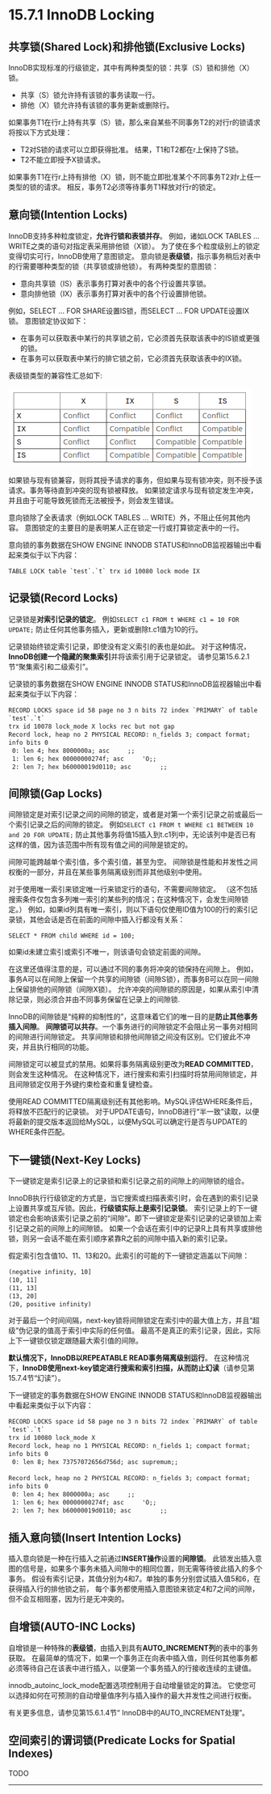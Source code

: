 # 15.7.1 InnoDB Locking

## 共享锁(Shared Lock)和排他锁(Exclusive Locks)

InnoDB实现标准的行级锁定，其中有两种类型的锁：共享（S）锁和排他（X）锁。

- 共享（S）锁允许持有该锁的事务读取一行。
- 排他（X）锁允许持有该锁的事务更新或删除行。

如果事务T1在行r上持有共享（S）锁，那么来自某些不同事务T2的对行r的锁请求将按以下方式处理：

- T2对S锁的请求可以立即获得批准。 结果，T1和T2都在r上保持了S锁。
- T2不能立即授予X锁请求。

如果事务T1在行r上持有排他（X）锁，则不能立即批准某个不同事务T2对r上任一类型的锁的请求。
相反，事务T2必须等待事务T1释放对行r的锁定。

## 意向锁(Intention Locks)

InnoDB支持多种粒度锁定，**允许行锁和表锁并存**。
例如，诸如LOCK TABLES ... WRITE之类的语句对指定表采用排他锁（X锁）。
为了使在多个粒度级别上的锁定变得切实可行，InnoDB使用了意图锁定。
意向锁是**表级锁**，指示事务稍后对表中的行需要哪种类型的锁（共享锁或排他锁）。 有两种类型的意图锁：

- 意向共享锁（IS）表示事务打算对表中的各个行设置共享锁。
- 意向排他锁（IX）表示事务打算对表中的各个行设置排他锁。

例如，SELECT ... FOR SHARE设置IS锁，而SELECT ... FOR UPDATE设置IX锁。
意图锁定协议如下：

- 在事务可以获取表中某行的共享锁之前，它必须首先获取该表中的IS锁或更强的锁。
- 在事务可以获取表中某行的排它锁之前，它必须首先获取该表中的IX锁。

表级锁类型的兼容性汇总如下:

![](intention-locks-compatible.png)

如果锁与现有锁兼容，则将其授予请求的事务，但如果与现有锁冲突，则不授予该请求。事务等待直到冲突的现有锁被释放。
如果锁定请求与现有锁定发生冲突，并且由于可能导致死锁而无法被授予，则会发生错误。

意向锁除了全表请求（例如LOCK TABLES ... WRITE）外，不阻止任何其他内容。
意图锁定的主要目的是表明某人正在锁定一行或打算锁定表中的一行。

意向锁的事务数据在SHOW ENGINE INNODB STATUS和InnoDB监视器输出中看起来类似于以下内容：
```
TABLE LOCK table `test`.`t` trx id 10080 lock mode IX
```

## 记录锁(Record Locks)

记录锁是**对索引记录的锁定**。
例如`SELECT c1 FROM t WHERE c1 = 10 FOR UPDATE;`
防止任何其他事务插入，更新或删除t.c1值为10的行。

记录锁始终锁定索引记录，即使没有定义索引的表也是如此。
对于这种情况，**InnoDB创建一个隐藏的聚集索引**并将该索引用于记录锁定。
请参见第15.6.2.1节“聚集索引和二级索引”。

记录锁的事务数据在SHOW ENGINE INNODB STATUS和InnoDB监视器输出中看起来类似于以下内容：
```
RECORD LOCKS space id 58 page no 3 n bits 72 index `PRIMARY` of table `test`.`t`
trx id 10078 lock_mode X locks rec but not gap
Record lock, heap no 2 PHYSICAL RECORD: n_fields 3; compact format; info bits 0
 0: len 4; hex 8000000a; asc     ;;
 1: len 6; hex 00000000274f; asc     'O;;
 2: len 7; hex b60000019d0110; asc        ;;
```

## 间隙锁(Gap Locks)

间隙锁定是对索引记录之间的间隙的锁定，或者是对第一个索引记录之前或最后一个索引记录之后的间隙的锁定。
例如`SELECT c1 FROM t WHERE c1 BETWEEN 10 and 20 FOR UPDATE;`
防止其他事务将值15插入到t.c1列中，无论该列中是否已有这样的值，因为该范围中所有现有值之间的间隙是锁定的。

间隙可能跨越单个索引值，多个索引值，甚至为空。
间隙锁是性能和并发性之间权衡的一部分，并且在某些事务隔离级别而非其他级别中使用。

对于使用唯一索引来锁定唯一行来锁定行的语句，不需要间隙锁定。
（这不包括搜索条件仅包含多列唯一索引的某些列的情况；在这种情况下，会发生间隙锁定。）
例如，如果id列具有唯一索引，则以下语句仅使用ID值为100的行的索引记录锁，其他会话是否在前面的间隙中插入行都没有关系：
```
SELECT * FROM child WHERE id = 100;
```

如果id未建立索引或索引不唯一，则该语句会锁定前面的间隙。

在这里还值得注意的是，可以通过不同的事务将冲突的锁保持在间隙上。
例如，事务A可以在间隙上保留一个共享的间隙锁（间隙S锁），而事务B可以在同一间隙上保留排他的间隙锁（间隙X锁）。
允许冲突的间隙锁的原因是，如果从索引中清除记录，则必须合并由不同事务保留在记录上的间隙锁.

InnoDB的间隙锁是“纯粹的抑制性的”，这意味着它们的唯一目的是**防止其他事务插入间隙**。
**间隙锁可以共存**。一个事务进行的间隙锁定不会阻止另一事务对相同的间隙进行间隙锁定。
共享间隙锁和排他间隙锁之间没有区别。它们彼此不冲突，并且执行相同的功能。

间隙锁定可以被显式的禁用。如果将事务隔离级别更改为**READ COMMITTED**，则会发生这种情况。
在这种情况下，进行搜索和索引扫描时将禁用间隙锁定，并且间隙锁定仅用于外键约束检查和重复键检查。

使用READ COMMITTED隔离级别还有其他影响。MySQL评估WHERE条件后，将释放不匹配行的记录锁。
对于UPDATE语句，InnoDB进行“半一致”读取，以便将最新的提交版本返回给MySQL，以便MySQL可以确定行是否与UPDATE的WHERE条件匹配。

## 下一键锁(Next-Key Locks)

下一键锁定是索引记录上的记录锁和索引记录之前的间隙上的间隙锁的组合。

InnoDB执行行级锁定的方式是，当它搜索或扫描表索引时，会在遇到的索引记录上设置共享或互斥锁。因此，**行级锁实际上是索引记录锁**。
索引记录上的下一键锁定也会影响该索引记录之前的“间隙”。即下一键锁定是索引记录的记录锁加上索引记录之前的间隙上的间隙锁。
如果一个会话在索引中的记录R上具有共享或排他锁，则另一会话不能在索引顺序紧靠R之前的间隙中插入新的索引记录。

假定索引包含值10、11、13和20。此索引的可能的下一键锁定涵盖以下间隙：
```
(negative infinity, 10]
(10, 11]
(11, 13]
(13, 20]
(20, positive infinity)
```

对于最后一个时间间隔，next-key锁将间隙锁定在索引中的最大值上方，并且“超级”伪记录的值高于索引中实际的任何值。
最高不是真正的索引记录，因此，实际上下一键锁仅锁定跟随最大索引值的间隙。

**默认情况下，InnoDB以REPEATABLE READ事务隔离级别运行**。
在这种情况下，**InnoDB使用next-key锁定进行搜索和索引扫描，从而防止幻读**（请参见第15.7.4节“幻读”）。

下一键锁定的事务数据在SHOW ENGINE INNODB STATUS和InnoDB监视器输出中看起来类似于以下内容：
```
RECORD LOCKS space id 58 page no 3 n bits 72 index `PRIMARY` of table `test`.`t` 
trx id 10080 lock_mode X
Record lock, heap no 1 PHYSICAL RECORD: n_fields 1; compact format; info bits 0
 0: len 8; hex 73757072656d756d; asc supremum;;

Record lock, heap no 2 PHYSICAL RECORD: n_fields 3; compact format; info bits 0
 0: len 4; hex 8000000a; asc     ;;
 1: len 6; hex 00000000274f; asc     'O;;
 2: len 7; hex b60000019d0110; asc        ;;
```

## 插入意向锁(Insert Intention Locks)

插入意向锁是一种在行插入之前通过**INSERT操作**设置的**间隙锁**。
此锁发出插入意图的信号是，如果多个事务未插入间隙中的相同位置，则无需等待彼此插入的多个事务。
假设有索引记录，其值分别为4和7。单独的事务分别尝试插入值5和6，在获得插入行的排他锁之前，
每个事务都使用插入意图锁来锁定4和7之间的间隙，但不会互相阻塞，因为行是无冲突的。

## 自增锁(AUTO-INC Locks)

自增锁是一种特殊的**表级锁**，由插入到具有**AUTO_INCREMENT列**的表中的事务获取。
在最简单的情况下，如果一个事务正在向表中插入值，则任何其他事务都必须等待自己在该表中进行插入，以便第一个事务插入的行接收连续的主键值。

innodb_autoinc_lock_mode配置选项控制用于自动增量锁定的算法。
它使您可以选择如何在可预测的自动增量值序列与插入操作的最大并发性之间进行权衡。

有关更多信息，请参见第15.6.1.4节“ InnoDB中的AUTO_INCREMENT处理”。

## 空间索引的谓词锁(Predicate Locks for Spatial Indexes)

TODO

---
[原文]: https://dev.mysql.com/doc/refman/8.0/en/innodb-locking.html
